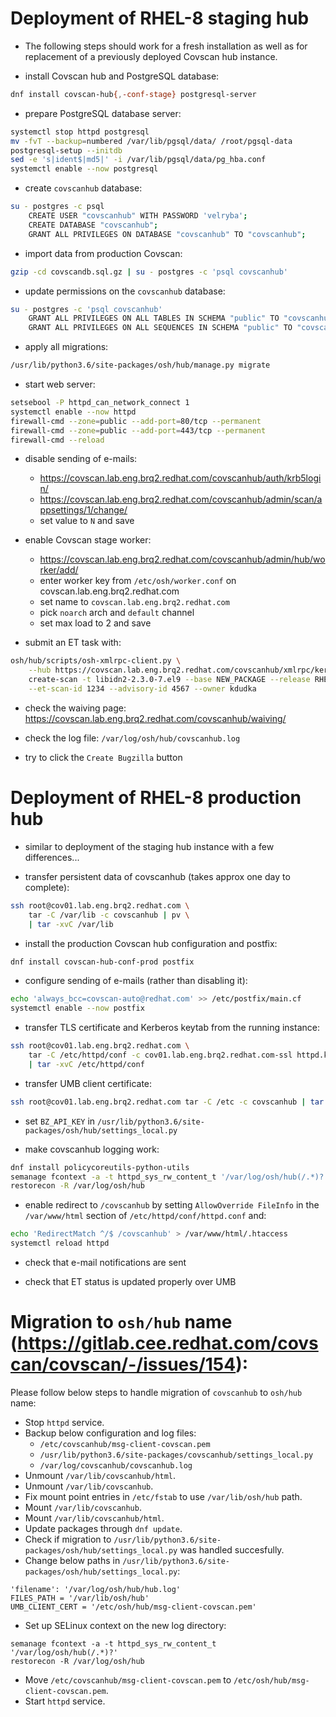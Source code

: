 # Deployment of RHEL-8 staging hub

- The following steps should work for a fresh installation as well as
  for replacement of a previously deployed Covscan hub instance.

- install Covscan hub and PostgreSQL database:
```sh
dnf install covscan-hub{,-conf-stage} postgresql-server
```

- prepare PostgreSQL database server:
```sh
systemctl stop httpd postgresql
mv -fvT --backup=numbered /var/lib/pgsql/data/ /root/pgsql-data
postgresql-setup --initdb
sed -e 's|ident$|md5|' -i /var/lib/pgsql/data/pg_hba.conf
systemctl enable --now postgresql
```

- create `covscanhub` database:
```sh
su - postgres -c psql
    CREATE USER "covscanhub" WITH PASSWORD 'velryba';
    CREATE DATABASE "covscanhub";
    GRANT ALL PRIVILEGES ON DATABASE "covscanhub" TO "covscanhub";
```

- import data from production Covscan:
```sh
gzip -cd covscandb.sql.gz | su - postgres -c 'psql covscanhub'
```

- update permissions on the `covscanhub` database:
```sh
su - postgres -c 'psql covscanhub'
    GRANT ALL PRIVILEGES ON ALL TABLES IN SCHEMA "public" TO "covscanhub";
    GRANT ALL PRIVILEGES ON ALL SEQUENCES IN SCHEMA "public" TO "covscanhub";
```

- apply all migrations:
```sh
/usr/lib/python3.6/site-packages/osh/hub/manage.py migrate
```

- start web server:
```sh
setsebool -P httpd_can_network_connect 1
systemctl enable --now httpd
firewall-cmd --zone=public --add-port=80/tcp --permanent
firewall-cmd --zone=public --add-port=443/tcp --permanent
firewall-cmd --reload
```

- disable sending of e-mails:
    - https://covscan.lab.eng.brq2.redhat.com/covscanhub/auth/krb5login/
    - https://covscan.lab.eng.brq2.redhat.com/covscanhub/admin/scan/appsettings/1/change/
    - set value to `N` and save

- enable Covscan stage worker:
    - https://covscan.lab.eng.brq2.redhat.com/covscanhub/admin/hub/worker/add/
    - enter worker key from `/etc/osh/worker.conf` on covscan.lab.eng.brq2.redhat.com
    - set name to `covscan.lab.eng.brq2.redhat.com`
    - pick `noarch` arch and `default` channel
    - set max load to 2 and save

- submit an ET task with:
```sh
osh/hub/scripts/osh-xmlrpc-client.py \
    --hub https://covscan.lab.eng.brq2.redhat.com/covscanhub/xmlrpc/kerbauth/ \
    create-scan -t libidn2-2.3.0-7.el9 --base NEW_PACKAGE --release RHEL-9.0.0 \
    --et-scan-id 1234 --advisory-id 4567 --owner kdudka
```

- check the waiving page: https://covscan.lab.eng.brq2.redhat.com/covscanhub/waiving/

- check the log file: `/var/log/osh/hub/covscanhub.log`

- try to click the `Create Bugzilla` button


# Deployment of RHEL-8 production hub

- similar to deployment of the staging hub instance with a few differences...

- transfer persistent data of covscanhub (takes approx one day to complete):
```sh
ssh root@cov01.lab.eng.brq2.redhat.com \
    tar -C /var/lib -c covscanhub | pv \
    | tar -xvC /var/lib
```

- install the production Covscan hub configuration and postfix:
```sh
dnf install covscan-hub-conf-prod postfix
```

- configure sending of e-mails (rather than disabling it):
```sh
echo 'always_bcc=covscan-auto@redhat.com' >> /etc/postfix/main.cf
systemctl enable --now postfix
```

- transfer TLS certificate and Kerberos keytab from the running instance:
```sh
ssh root@cov01.lab.eng.brq2.redhat.com \
    tar -C /etc/httpd/conf -c cov01.lab.eng.brq2.redhat.com-ssl httpd.keytab \
    | tar -xvC /etc/httpd/conf
```

- transfer UMB client certificate:
```sh
ssh root@cov01.lab.eng.brq2.redhat.com tar -C /etc -c covscanhub | tar -xvC /etc
```

- set `BZ_API_KEY` in `/usr/lib/python3.6/site-packages/osh/hub/settings_local.py`

- make covscanhub logging work:
```sh
dnf install policycoreutils-python-utils
semanage fcontext -a -t httpd_sys_rw_content_t '/var/log/osh/hub(/.*)?'
restorecon -R /var/log/osh/hub
```

- enable redirect to `/covscanhub` by setting `AllowOverride FileInfo`
  in the `/var/www/html` section of `/etc/httpd/conf/httpd.conf` and:
```sh
echo 'RedirectMatch ^/$ /covscanhub' > /var/www/html/.htaccess
systemctl reload httpd
```

- check that e-mail notifications are sent

- check that ET status is updated properly over UMB

# Migration to `osh/hub` name (https://gitlab.cee.redhat.com/covscan/covscan/-/issues/154):

Please follow below steps to handle migration of `covscanhub` to `osh/hub` name:

- Stop `httpd` service.
- Backup below configuration and log files:
    - `/etc/covscanhub/msg-client-covscan.pem`
    - `/usr/lib/python3.6/site-packages/covscanhub/settings_local.py`
    - `/var/log/covscanhub/covscanhub.log`
- Unmount `/var/lib/covscanhub/html`.
- Unmount `/var/lib/covscanhub`.
- Fix mount point entries in `/etc/fstab` to use `/var/lib/osh/hub` path.
- Mount `/var/lib/covscanhub`.
- Mount `/var/lib/covscanhub/html`.
- Update packages through `dnf update`.
- Check if migration to `/usr/lib/python3.6/site-packages/osh/hub/settings_local.py` was handled succesfully.
- Change below paths in `/usr/lib/python3.6/site-packages/osh/hub/settings_local.py`:
```
'filename': '/var/log/osh/hub/hub.log'
FILES_PATH = '/var/lib/osh/hub'
UMB_CLIENT_CERT = '/etc/osh/hub/msg-client-covscan.pem'
```
- Set up SELinux context on the new log directory:
```
semanage fcontext -a -t httpd_sys_rw_content_t '/var/log/osh/hub(/.*)?'
restorecon -R /var/log/osh/hub
```
- Move `/etc/covscanhub/msg-client-covscan.pem` to `/etc/osh/hub/msg-client-covscan.pem`.
- Start `httpd` service.
